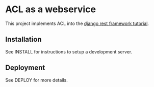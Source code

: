 # ACL as a webservice

This project implements ACL into the [django rest framework tutorial](https://github.com/tomchristie/rest-framework-tutorial).

## Installation
See INSTALL for instructions to setup a development server.

## Deployment
See DEPLOY for more details.
